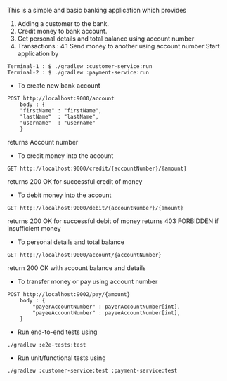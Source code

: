 This is a simple and basic banking application which provides
1. Adding a customer to the bank.
2. Credit money to bank account.
3. Get personal details and total balance using account number
4. Transactions : 
    4.1 Send money to another using account number
Start application by 
```
Terminal-1 : $ ./gradlew :customer-service:run 
Terminal-2 : $ ./gradlew :payment-service:run 
```

- To create new bank account
```
POST http://localhost:9000/account 
    body : {
    "firstName" : "firstName",
    "lastName"  : "lastName",
    "username"  : "username"
    }
```
returns Account number

- To credit money into the account
```
GET http://localhost:9000/credit/{accountNumber}/{amount}
```

returns 200 OK for successful credit of money

- To debit money into the account 
```
GET http://localhost:9000/debit/{accountNumber}/{amount}
```
returns 200 OK for successful debit of money
returns 403 FORBIDDEN if insufficient money

- To personal details and total balance

```
GET http://localhost:9000/account/{accountNumber}
```
return 200 OK with account balance and details

- To transfer money or pay using account number
```
POST http://localhost:9002/pay/{amount}
    body : {
        "payerAccountNumber" : payerAccountNumber[int],
        "payeeAccountNumber" : payeeAccountNumber[int],
    }
```

- Run end-to-end tests using 
```
./gradlew :e2e-tests:test
```

- Run unit/functional tests using 
```
./gradlew :customer-service:test :payment-service:test
```
